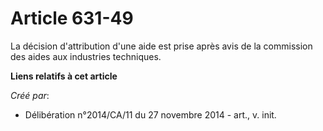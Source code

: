 # Article 631-49

La décision d'attribution d'une aide est prise après avis de la commission des aides aux industries techniques.

**Liens relatifs à cet article**

_Créé par_:

  - Délibération n°2014/CA/11 du 27 novembre 2014 - art., v. init.
